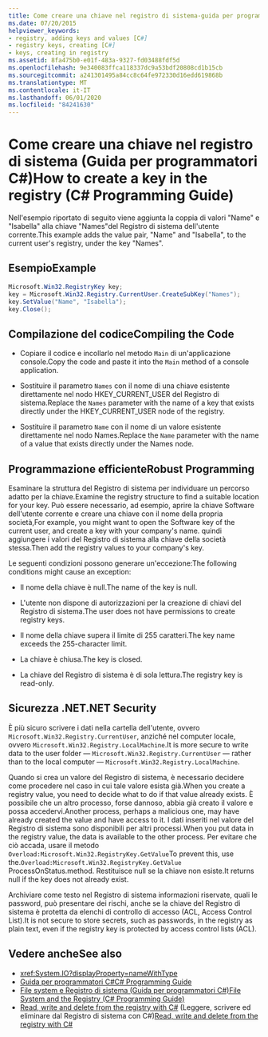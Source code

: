 ```yaml
---
title: Come creare una chiave nel registro di sistema-guida per programmatori C#
ms.date: 07/20/2015
helpviewer_keywords:
- registry, adding keys and values [C#]
- registry keys, creating [C#]
- keys, creating in registry
ms.assetid: 8fa475b0-e01f-483a-9327-fd03488fdf5d
ms.openlocfilehash: 9e340083ffca118337dc9a53bdf20808cd1b15cb
ms.sourcegitcommit: a241301495a84cc8c64fe972330d16edd619868b
ms.translationtype: MT
ms.contentlocale: it-IT
ms.lasthandoff: 06/01/2020
ms.locfileid: "84241630"
---
```

# <a name="how-to-create-a-key-in-the-registry-c-programming-guide"></a><span data-ttu-id="7d1a5-102">Come creare una chiave nel registro di sistema (Guida per programmatori C#)</span><span class="sxs-lookup"><span data-stu-id="7d1a5-102">How to create a key in the registry (C# Programming Guide)</span></span>
<span data-ttu-id="7d1a5-103">Nell'esempio riportato di seguito viene aggiunta la coppia di valori "Name" e "Isabella" alla chiave "Names"del Registro di sistema dell'utente corrente.</span><span class="sxs-lookup"><span data-stu-id="7d1a5-103">This example adds the value pair, "Name" and "Isabella", to the current user's registry, under the key "Names".</span></span>  
  
## <a name="example"></a><span data-ttu-id="7d1a5-104">Esempio</span><span class="sxs-lookup"><span data-stu-id="7d1a5-104">Example</span></span>  
  
```csharp  
Microsoft.Win32.RegistryKey key;  
key = Microsoft.Win32.Registry.CurrentUser.CreateSubKey("Names");  
key.SetValue("Name", "Isabella");  
key.Close();  
```  
  
## <a name="compiling-the-code"></a><span data-ttu-id="7d1a5-105">Compilazione del codice</span><span class="sxs-lookup"><span data-stu-id="7d1a5-105">Compiling the Code</span></span>  
  
- <span data-ttu-id="7d1a5-106">Copiare il codice e incollarlo nel metodo `Main` di un'applicazione console.</span><span class="sxs-lookup"><span data-stu-id="7d1a5-106">Copy the code and paste it into the `Main` method of a console application.</span></span>  
  
- <span data-ttu-id="7d1a5-107">Sostituire il parametro `Names` con il nome di una chiave esistente direttamente nel nodo HKEY_CURRENT_USER del Registro di sistema.</span><span class="sxs-lookup"><span data-stu-id="7d1a5-107">Replace the `Names` parameter with the name of a key that exists directly under the HKEY_CURRENT_USER node of the registry.</span></span>  
  
- <span data-ttu-id="7d1a5-108">Sostituire il parametro `Name` con il nome di un valore esistente direttamente nel nodo Names.</span><span class="sxs-lookup"><span data-stu-id="7d1a5-108">Replace the `Name` parameter with the name of a value that exists directly under the Names node.</span></span>  
  
## <a name="robust-programming"></a><span data-ttu-id="7d1a5-109">Programmazione efficiente</span><span class="sxs-lookup"><span data-stu-id="7d1a5-109">Robust Programming</span></span>  
 <span data-ttu-id="7d1a5-110">Esaminare la struttura del Registro di sistema per individuare un percorso adatto per la chiave.</span><span class="sxs-lookup"><span data-stu-id="7d1a5-110">Examine the registry structure to find a suitable location for your key.</span></span> <span data-ttu-id="7d1a5-111">Può essere necessario, ad esempio, aprire la chiave Software dell'utente corrente e creare una chiave con il nome della propria società,</span><span class="sxs-lookup"><span data-stu-id="7d1a5-111">For example, you might want to open the Software key of the current user, and create a key with your company's name.</span></span> <span data-ttu-id="7d1a5-112">quindi aggiungere i valori del Registro di sistema alla chiave della società stessa.</span><span class="sxs-lookup"><span data-stu-id="7d1a5-112">Then add the registry values to your company's key.</span></span>  
  
 <span data-ttu-id="7d1a5-113">Le seguenti condizioni possono generare un'eccezione:</span><span class="sxs-lookup"><span data-stu-id="7d1a5-113">The following conditions might cause an exception:</span></span>  
  
- <span data-ttu-id="7d1a5-114">Il nome della chiave è null.</span><span class="sxs-lookup"><span data-stu-id="7d1a5-114">The name of the key is null.</span></span>  
  
- <span data-ttu-id="7d1a5-115">L'utente non dispone di autorizzazioni per la creazione di chiavi del Registro di sistema.</span><span class="sxs-lookup"><span data-stu-id="7d1a5-115">The user does not have permissions to create registry keys.</span></span>  
  
- <span data-ttu-id="7d1a5-116">Il nome della chiave supera il limite di 255 caratteri.</span><span class="sxs-lookup"><span data-stu-id="7d1a5-116">The key name exceeds the 255-character limit.</span></span>  
  
- <span data-ttu-id="7d1a5-117">La chiave è chiusa.</span><span class="sxs-lookup"><span data-stu-id="7d1a5-117">The key is closed.</span></span>  
  
- <span data-ttu-id="7d1a5-118">La chiave del Registro di sistema è di sola lettura.</span><span class="sxs-lookup"><span data-stu-id="7d1a5-118">The registry key is read-only.</span></span>  
  
## <a name="net-security"></a><span data-ttu-id="7d1a5-119">Sicurezza .NET</span><span class="sxs-lookup"><span data-stu-id="7d1a5-119">.NET Security</span></span>  
 <span data-ttu-id="7d1a5-120">È più sicuro scrivere i dati nella cartella dell'utente, ovvero `Microsoft.Win32.Registry.CurrentUser`, anziché nel computer locale, ovvero `Microsoft.Win32.Registry.LocalMachine`.</span><span class="sxs-lookup"><span data-stu-id="7d1a5-120">It is more secure to write data to the user folder — `Microsoft.Win32.Registry.CurrentUser` — rather than to the local computer — `Microsoft.Win32.Registry.LocalMachine`.</span></span>  
  
 <span data-ttu-id="7d1a5-121">Quando si crea un valore del Registro di sistema, è necessario decidere come procedere nel caso in cui tale valore esista già.</span><span class="sxs-lookup"><span data-stu-id="7d1a5-121">When you create a registry value, you need to decide what to do if that value already exists.</span></span> <span data-ttu-id="7d1a5-122">È possibile che un altro processo, forse dannoso, abbia già creato il valore e possa accedervi.</span><span class="sxs-lookup"><span data-stu-id="7d1a5-122">Another process, perhaps a malicious one, may have already created the value and have access to it.</span></span> <span data-ttu-id="7d1a5-123">I dati inseriti nel valore del Registro di sistema sono disponibili per altri processi.</span><span class="sxs-lookup"><span data-stu-id="7d1a5-123">When you put data in the registry value, the data is available to the other process.</span></span> <span data-ttu-id="7d1a5-124">Per evitare che ciò accada, usare il metodo `Overload:Microsoft.Win32.RegistryKey.GetValue`</span><span class="sxs-lookup"><span data-stu-id="7d1a5-124">To prevent this, use the.`Overload:Microsoft.Win32.RegistryKey.GetValue`</span></span> <span data-ttu-id="7d1a5-125">ProcessOnStatus.</span><span class="sxs-lookup"><span data-stu-id="7d1a5-125">method.</span></span> <span data-ttu-id="7d1a5-126">Restituisce null se la chiave non esiste.</span><span class="sxs-lookup"><span data-stu-id="7d1a5-126">It returns null if the key does not already exist.</span></span>  
  
 <span data-ttu-id="7d1a5-127">Archiviare come testo nel Registro di sistema informazioni riservate, quali le password, può presentare dei rischi, anche se la chiave del Registro di sistema è protetta da elenchi di controllo di accesso (ACL, Access Control List).</span><span class="sxs-lookup"><span data-stu-id="7d1a5-127">It is not secure to store secrets, such as passwords, in the registry as plain text, even if the registry key is protected by access control lists (ACL).</span></span>  
  
## <a name="see-also"></a><span data-ttu-id="7d1a5-128">Vedere anche</span><span class="sxs-lookup"><span data-stu-id="7d1a5-128">See also</span></span>

- <xref:System.IO?displayProperty=nameWithType>
- [<span data-ttu-id="7d1a5-129">Guida per programmatori C#</span><span class="sxs-lookup"><span data-stu-id="7d1a5-129">C# Programming Guide</span></span>](../index.md)
- [<span data-ttu-id="7d1a5-130">File system e Registro di sistema (Guida per programmatori C#)</span><span class="sxs-lookup"><span data-stu-id="7d1a5-130">File System and the Registry (C# Programming Guide)</span></span>](./index.md)
- <span data-ttu-id="7d1a5-131">[Read, write and delete from the registry with C#](https://www.codeproject.com/Articles/3389/Read-write-and-delete-from-registry-with-C) (Leggere, scrivere ed eliminare dal Registro di sistema con C#)</span><span class="sxs-lookup"><span data-stu-id="7d1a5-131">[Read, write and delete from the registry with C#](https://www.codeproject.com/Articles/3389/Read-write-and-delete-from-registry-with-C)</span></span>
